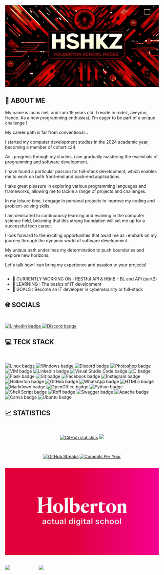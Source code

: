 ##
<p align="center">
  <img src="https://raw.githubusercontent.com/HSHKZ/HSHKZ/main/resources/images/banniere-hshkz-git-profile.png" alt="Bannière" width="1000"/>
</p>

## 📝 **ABOUT ME**

My name is lucas niel, and i am 19 years old. I reside in rodez, aveyron, france. As a new programming enthusiast, I'm eager to be part of a unique challenge !

My career path is far from conventional...

I started my computer development studies in the 2024 academic year, becoming a member of cohort c24.

As i progress through my studies, i am gradually mastering the essentials of programming and software development.

I have found a particular passion for full-stack development, which enables me to work on both front-end and back-end applications.

I take great pleasure in exploring various programming languages and frameworks, allowing me to tackle a range of projects and challenges.

In my leisure time, i engage in personal projects to improve my coding and problem-solving skills.

I am dedicated to continuously learning and evolving in the computer science field, believing that this strong foundation will set me up for a successful tech career.

I look forward to the exciting opportunities that await me as i embark on my journey through the dynamic world of software development.

My unique path underlines my determination to push boundaries and explore new horizons.

Let's talk how I can bring my experience and passion to your projects!

##

- 🔭 CURRENTLY WORKING ON : RESTful API & HBnB - BL and API (part2)
- 🌱 LEARNING : The basics of IT development
- 🎯 GOALS : Become an IT developer in cybersecurity or full-stack

## 🌐 **SOCIALS**

<br>
<p align="center justified">
<a href="https://www.linkedin.com/in/lucasniel/">
    <img src="https://img.shields.io/badge/LinkedIn-0077B5?style=for-the-badge&logo=linkedin&logoColor=white" alt="LinkedIn badge">
 </a>
<a href="https://discord.com/users/lucassnc_/">
    <img src="https://img.shields.io/badge/Discord-7289DA?style=for-the-badge&logo=discord&logoColor=white" alt="Discord badge">
 </a>
</p>

## 💻 **TECK STACK**

<br>
<p align="center justified">
    <img src="https://img.shields.io/badge/LINUX-fcc624?logo=linux&logoColor=black&style=for-the-badge" alt="Linux badge">
    <img src="https://img.shields.io/badge/WINDOWS-0078D6?style=for-the-badge&logo=windows&logoColor=white" alt="Windows badge">
    <img src="https://img.shields.io/badge/DISCORD-5865f2?logo=discord&logoColor=white&style=for-the-badge" alt="Discord badge">
    <img src="https://img.shields.io/badge/PHOTOSHOP-31a8ff?logo=adobephotoshop&logoColor=white&style=for-the-badge" alt="Photoshop badge">
    <img src="https://img.shields.io/badge/VIM-019733?logo=vim&logoColor=white&style=for-the-badge" alt="VIM badge">
    <img src="https://img.shields.io/badge/LINKEDIN-0077B5?style=for-the-badge&logo=linkedin&logoColor=white" alt="LinkedIn badge">
    <img src="https://img.shields.io/badge/VISUAL STUDIO CODE-007acc?logo=visualstudiocode&logoColor=white&style=for-the-badge" alt="Visual Studio Code badge">
    <img src="https://img.shields.io/badge/C-%2300599C.svg?style=for-the-badge&logo=c&logoColor=whitestyle=for-the-badge" alt="C badge">
    <img src="https://img.shields.io/badge/FLASK-000000?logo=flask&logoColor=white&style=for-the-badge" alt="Flask badge">
    <img src="https://img.shields.io/badge/GIT-f05032?logo=git&logoColor=white&style=for-the-badge" alt="Git badge">
    <img src="https://img.shields.io/badge/FACEBOOK-1877F2?style=for-the-badge&logo=facebook&logoColor=white" alt="Facebook badge">
    <img src="https://img.shields.io/badge/INSTAGRAM-E4405F?style=for-the-badge&logo=instagram&logoColor=white" alt="Instagram badge">
    <img src="https://img.shields.io/badge/HOLBERTON-FF3655?style=for-the-badge&logo=seahorse&logoColor=white" alt="Holberton badge">
    <img src="https://img.shields.io/badge/GITHUB-181717?logo=github&logoColor=white&style=for-the-badge" alt="GitHub badge">
    <img src="https://img.shields.io/badge/WHATSAPP-25D366?style=for-the-badge&logo=whatsapp&logoColor=white" alt="WhatsApp badge">
    <img src="https://img.shields.io/badge/HTML5-e34f26?logo=html5&logoColor=white&style=for-the-badge" alt="HTML5 badge">
    <img src="https://img.shields.io/badge/MARKDOWN-000000?logo=markdown&logoColor=white&style=for-the-badge" alt="Markdown badge">
    <img src="https://img.shields.io/badge/OPENOFFICE-007FFF?style=for-the-badge&logo=openoffice&logoColor=white" alt="OpenOffice badge">
    <img src="https://img.shields.io/badge/PYTHON-3776ab?logo=python&logoColor=white&style=for-the-badge" alt="Python badge">
    <img src="https://img.shields.io/badge/SHELL_SCRIPT-%23Clojure?logo=gnu-bash&logoColor=white&style=for-the-badge" alt="Shell Script badge">
    <img src="https://img.shields.io/badge/ROFF-FAFAFA?style=for-the-badge&logo=rosette&logoColor=black" alt="Roff badge">
    <img src="https://img.shields.io/badge/SWAGGER-%23Clojure?style=for-the-badge&logo=swagger&logoColor=white" alt="Swagger badge">
    <img src="https://img.shields.io/badge/APACHE-%23D42029.svg?style=for-the-badge&logo=apache&logoColor=white" alt="Apache badge">
    <img src="https://img.shields.io/badge/CANVA-00C4CC?style=for-the-badge&logo=canva&logoColor=white" alt="Canva badge">
    <img src="https://img.shields.io/badge/UBUNTU-E95420?style=for-the-badge&logo=ubuntu&logoColor=white" alt="Ubuntu badge">
</p>

## 📈 **STATISTICS**

<br>
<p align="center">
    <a href="https://github.com/anuraghazra/github-readme-stats"><img height="145em" src="https://github-readme-stats.vercel.app/api?username=HSHKZ&bg_color=00000000&hide_border=true&hide_title=true&hide=contribs&theme=dark" alt="GitHub statistics"></a>
    <a href="https://github.com/anuraghazra/github-readme-stats"><img height="145em" src="https://github-readme-stats.vercel.app/api/top-langs/?username=HSHKZ&layout=compact&bg_color=00000000&hide_border=true&hide_title=true&theme=dark&hide=shaderlab"></a>
</p>

<br>
<p align="center">
    <a href="https://github.com/anuraghazra/github-readme-streak-stats"><img height="125em" src="https://streak-stats.demolab.com/?user=HSHKZ&theme=dark&hide_border=true&background=transparent" alt="GitHub Streaks"></a>
    <a href="https://github.com/anuraghazra/github-readme-stats"><img height="125em" src="https://github-readme-stats.vercel.app/api/?username=HSHKZ&bg_color=00000000&count_private=true&show_icons=true&hide=contribs,prs&hide_title=true&include_all_commits=true&theme=dark&hide_border=true" alt="Commits Per Year"></a>
</p>

##

<p align="cent">
  <img src="https://raw.githubusercontent.com/HSHKZ/HSHKZ/main/resources/images/holberton-logo.png" alt="Bannière" width="1000"/>
</p>

##

  <div style="display: flex;">

  <!-- Followers -->
  <img src="https://img.shields.io/github/followers/HSHKZ?style=social&logo=github&label=Followers" width="100" style="margin-right: 10px;">
  
  <!-- Stars -->
  <img src="https://img.shields.io/github/stars/HSHKZ?style=social&logo=github&label=Stars" width="80">

  </div>
